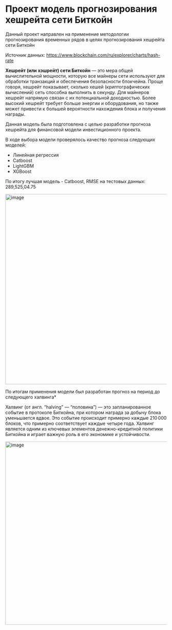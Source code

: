 # Проект модель прогнозирования хешрейта сети Биткойн

Данный проект направлен на применение методологии прогнозирования временных рядов в целях прогнозирования хешрейта сети Биткойн

Источник данных: https://www.blockchain.com/ru/explorer/charts/hash-rate

__Хешрейт (или хэшрейт) сети Биткойн__ — это мера общей вычислительной мощности, которую все майнеры сети используют для обработки транзакций и обеспечения безопасности блокчейна. Проще говоря, хешрейт показывает, сколько хешей (криптографических вычислений) сеть способна выполнить в секунду. Для майнеров хешрейт напрямую связан с их потенциальной доходностью. Более высокий хешрейт требует больше энергии и оборудования, но также может привести к большей вероятности нахождения блока и получения награды. 

Данная модель была подготовлена с целью разработки прогноза хешрейта для финансовой модели инвестиционного проекта.

В ходе выбора модели проверялось качество прогноза следующих моделей:
- Линейная регрессия
- Catboost
- LightGBM
- XGBoost

По итогу лучшая модель - Catboost, RMSE на тестовых данных: 289,525,04.75

<img width="592" alt="image" src="https://github.com/user-attachments/assets/ad851464-6c27-4295-9130-87b238c7f073">

По итогам применения модели был разработан прогноз на период до следующего халвинга*

Халвинг (от англ. “halving” — “половина”) — это запланированное событие в протоколе Биткойна, при котором награда за добычу блока уменьшается вдвое. Это событие происходит примерно каждые 210 000 блоков, что примерно соответствует каждые четыре года. Халвинг является одним из ключевых элементов денежно-кредитной политики Биткойна и играет важную роль в его экономике и устойчивости.

<img width="570" alt="image" src="https://github.com/user-attachments/assets/40c89a13-d60f-4cc3-aa3d-5b5c39f57004">


